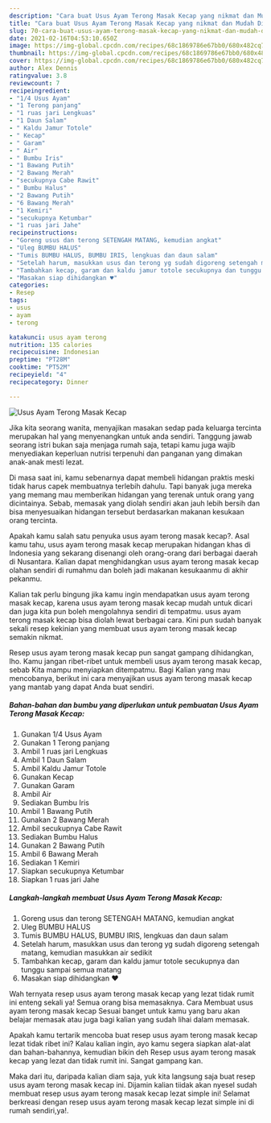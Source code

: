 ```yaml
---
description: "Cara buat Usus Ayam Terong Masak Kecap yang nikmat dan Mudah Dibuat"
title: "Cara buat Usus Ayam Terong Masak Kecap yang nikmat dan Mudah Dibuat"
slug: 70-cara-buat-usus-ayam-terong-masak-kecap-yang-nikmat-dan-mudah-dibuat
date: 2021-02-16T04:53:10.650Z
image: https://img-global.cpcdn.com/recipes/68c1869786e67bb0/680x482cq70/usus-ayam-terong-masak-kecap-foto-resep-utama.jpg
thumbnail: https://img-global.cpcdn.com/recipes/68c1869786e67bb0/680x482cq70/usus-ayam-terong-masak-kecap-foto-resep-utama.jpg
cover: https://img-global.cpcdn.com/recipes/68c1869786e67bb0/680x482cq70/usus-ayam-terong-masak-kecap-foto-resep-utama.jpg
author: Alex Dennis
ratingvalue: 3.8
reviewcount: 7
recipeingredient:
- "1/4 Usus Ayam"
- "1 Terong panjang"
- "1 ruas jari Lengkuas"
- "1 Daun Salam"
- " Kaldu Jamur Totole"
- " Kecap"
- " Garam"
- " Air"
- " Bumbu Iris"
- "1 Bawang Putih"
- "2 Bawang Merah"
- "secukupnya Cabe Rawit"
- " Bumbu Halus"
- "2 Bawang Putih"
- "6 Bawang Merah"
- "1 Kemiri"
- "secukupnya Ketumbar"
- "1 ruas jari Jahe"
recipeinstructions:
- "Goreng usus dan terong SETENGAH MATANG, kemudian angkat"
- "Uleg BUMBU HALUS"
- "Tumis BUMBU HALUS, BUMBU IRIS, lengkuas dan daun salam"
- "Setelah harum, masukkan usus dan terong yg sudah digoreng setengah matang, kemudian masukkan air sedikit"
- "Tambahkan kecap, garam dan kaldu jamur totole secukupnya dan tunggu sampai semua matang"
- "Masakan siap dihidangkan ♥️"
categories:
- Resep
tags:
- usus
- ayam
- terong

katakunci: usus ayam terong 
nutrition: 135 calories
recipecuisine: Indonesian
preptime: "PT28M"
cooktime: "PT52M"
recipeyield: "4"
recipecategory: Dinner

---
```



![Usus Ayam Terong Masak Kecap](https://img-global.cpcdn.com/recipes/68c1869786e67bb0/680x482cq70/usus-ayam-terong-masak-kecap-foto-resep-utama.jpg)

Jika kita seorang wanita, menyajikan masakan sedap pada keluarga tercinta merupakan hal yang menyenangkan untuk anda sendiri. Tanggung jawab seorang istri bukan saja menjaga rumah saja, tetapi kamu juga wajib menyediakan keperluan nutrisi terpenuhi dan panganan yang dimakan anak-anak mesti lezat.

Di masa  saat ini, kamu sebenarnya dapat membeli hidangan praktis meski tidak harus capek membuatnya terlebih dahulu. Tapi banyak juga mereka yang memang mau memberikan hidangan yang terenak untuk orang yang dicintainya. Sebab, memasak yang diolah sendiri akan jauh lebih bersih dan bisa menyesuaikan hidangan tersebut berdasarkan makanan kesukaan orang tercinta. 



Apakah kamu salah satu penyuka usus ayam terong masak kecap?. Asal kamu tahu, usus ayam terong masak kecap merupakan hidangan khas di Indonesia yang sekarang disenangi oleh orang-orang dari berbagai daerah di Nusantara. Kalian dapat menghidangkan usus ayam terong masak kecap olahan sendiri di rumahmu dan boleh jadi makanan kesukaanmu di akhir pekanmu.

Kalian tak perlu bingung jika kamu ingin mendapatkan usus ayam terong masak kecap, karena usus ayam terong masak kecap mudah untuk dicari dan juga kita pun boleh mengolahnya sendiri di tempatmu. usus ayam terong masak kecap bisa diolah lewat berbagai cara. Kini pun sudah banyak sekali resep kekinian yang membuat usus ayam terong masak kecap semakin nikmat.

Resep usus ayam terong masak kecap pun sangat gampang dihidangkan, lho. Kamu jangan ribet-ribet untuk membeli usus ayam terong masak kecap, sebab Kita mampu menyiapkan ditempatmu. Bagi Kalian yang mau mencobanya, berikut ini cara menyajikan usus ayam terong masak kecap yang mantab yang dapat Anda buat sendiri.

<!--inarticleads1-->

##### Bahan-bahan dan bumbu yang diperlukan untuk pembuatan Usus Ayam Terong Masak Kecap:

1. Gunakan 1/4 Usus Ayam
1. Gunakan 1 Terong panjang
1. Ambil 1 ruas jari Lengkuas
1. Ambil 1 Daun Salam
1. Ambil  Kaldu Jamur Totole
1. Gunakan  Kecap
1. Gunakan  Garam
1. Ambil  Air
1. Sediakan  Bumbu Iris
1. Ambil 1 Bawang Putih
1. Gunakan 2 Bawang Merah
1. Ambil secukupnya Cabe Rawit
1. Sediakan  Bumbu Halus
1. Gunakan 2 Bawang Putih
1. Ambil 6 Bawang Merah
1. Sediakan 1 Kemiri
1. Siapkan secukupnya Ketumbar
1. Siapkan 1 ruas jari Jahe




<!--inarticleads2-->

##### Langkah-langkah membuat Usus Ayam Terong Masak Kecap:

1. Goreng usus dan terong SETENGAH MATANG, kemudian angkat
1. Uleg BUMBU HALUS
1. Tumis BUMBU HALUS, BUMBU IRIS, lengkuas dan daun salam
1. Setelah harum, masukkan usus dan terong yg sudah digoreng setengah matang, kemudian masukkan air sedikit
1. Tambahkan kecap, garam dan kaldu jamur totole secukupnya dan tunggu sampai semua matang
1. Masakan siap dihidangkan ♥️




Wah ternyata resep usus ayam terong masak kecap yang lezat tidak rumit ini enteng sekali ya! Semua orang bisa memasaknya. Cara Membuat usus ayam terong masak kecap Sesuai banget untuk kamu yang baru akan belajar memasak atau juga bagi kalian yang sudah lihai dalam memasak.

Apakah kamu tertarik mencoba buat resep usus ayam terong masak kecap lezat tidak ribet ini? Kalau kalian ingin, ayo kamu segera siapkan alat-alat dan bahan-bahannya, kemudian bikin deh Resep usus ayam terong masak kecap yang lezat dan tidak rumit ini. Sangat gampang kan. 

Maka dari itu, daripada kalian diam saja, yuk kita langsung saja buat resep usus ayam terong masak kecap ini. Dijamin kalian tiidak akan nyesel sudah membuat resep usus ayam terong masak kecap lezat simple ini! Selamat berkreasi dengan resep usus ayam terong masak kecap lezat simple ini di rumah sendiri,ya!.


